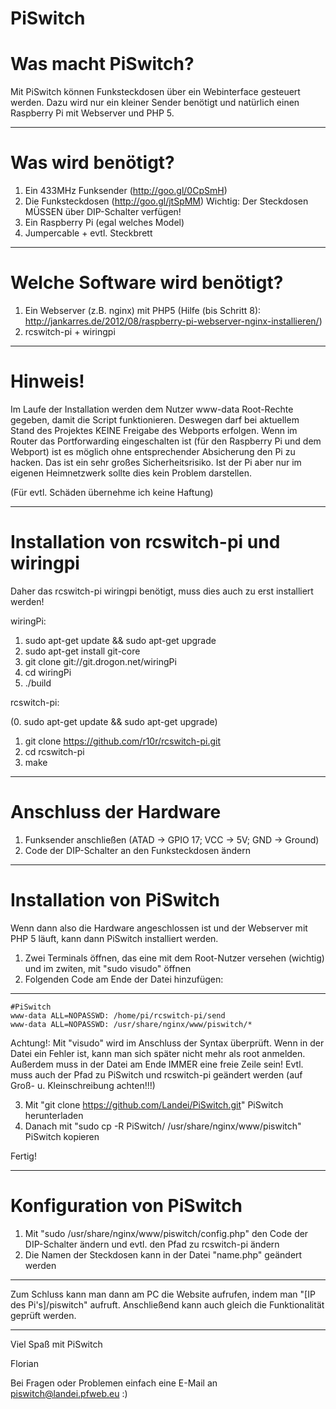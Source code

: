 # PiSwitch

# Was macht PiSwitch?
Mit PiSwitch können Funksteckdosen über ein Webinterface gesteuert werden.
Dazu wird nur ein kleiner Sender benötigt und natürlich einen Raspberry Pi mit Webserver und PHP 5.

------------
# Was wird benötigt?
1. Ein 433MHz Funksender (http://goo.gl/0CpSmH)
2. Die Funksteckdosen (http://goo.gl/jtSpMM)
Wichtig: Der Steckdosen MÜSSEN über DIP-Schalter verfügen!
3. Ein Raspberry Pi (egal welches Model)
4. Jumpercable + evtl. Steckbrett

------------
# Welche Software wird benötigt?
1. Ein Webserver (z.B. nginx) mit PHP5 
(Hilfe (bis Schritt 8): http://jankarres.de/2012/08/raspberry-pi-webserver-nginx-installieren/)
2. rcswitch-pi + wiringpi

------------
# Hinweis!
Im Laufe der Installation werden dem Nutzer www-data Root-Rechte gegeben, damit die Script funktionieren.
Deswegen darf bei aktuellem Stand des Projektes KEINE Freigabe des Webports erfolgen.
Wenn im Router das Portforwarding eingeschalten ist (für den Raspberry Pi und dem Webport) ist es möglich ohne entsprechender Absicherung den Pi zu hacken.
Das ist ein sehr großes Sicherheitsrisiko.
Ist der Pi aber nur im eigenen Heimnetzwerk sollte dies kein Problem darstellen.

(Für evtl. Schäden übernehme ich keine Haftung)

------------
# Installation von rcswitch-pi und wiringpi

Daher das rcswitch-pi wiringpi benötigt, muss dies auch zu erst installiert werden!

wiringPi:

1. sudo apt-get update && sudo apt-get upgrade
2. sudo apt-get install git-core
3. git clone git://git.drogon.net/wiringPi
4. cd wiringPi
5. ./build

rcswitch-pi:

(0. sudo apt-get update && sudo apt-get upgrade)
1. git clone https://github.com/r10r/rcswitch-pi.git
2. cd rcswitch-pi
3. make

------------
# Anschluss der Hardware

1. Funksender anschließen
(ATAD -> GPIO 17; VCC -> 5V; GND -> Ground)
2. Code der DIP-Schalter an den Funksteckdosen ändern

------------

# Installation von PiSwitch

Wenn dann also die Hardware angeschlossen ist und der Webserver mit PHP 5 läuft, kann dann PiSwitch installiert werden.

1. Zwei Terminals öffnen, das eine mit dem Root-Nutzer versehen (wichtig) und im zwiten, mit "sudo visudo" öffnen
2. Folgenden Code am Ende der Datei hinzufügen:

-----

    #PiSwitch
    www-data ALL=NOPASSWD: /home/pi/rcswitch-pi/send
    www-data ALL=NOPASSWD: /usr/share/nginx/www/piswitch/*
    

Achtung!: Mit "visudo" wird im Anschluss der Syntax überprüft. Wenn in der Datei ein Fehler ist, kann man sich später nicht mehr als root anmelden. Außerdem muss in der Datei am Ende IMMER eine freie Zeile sein! Evtl. muss auch der Pfad zu PiSwitch und rcswitch-pi geändert werden (auf Groß- u. Kleinschreibung achten!!!)

3. Mit "git clone https://github.com/Landei/PiSwitch.git" PiSwitch herunterladen
4. Danach mit "sudo cp -R PiSwitch/ /usr/share/nginx/www/piswitch" PiSwitch kopieren

Fertig!

------------
# Konfiguration von PiSwitch

1. Mit "sudo /usr/share/nginx/www/piswitch/config.php" den Code der DIP-Schalter ändern und evtl. den Pfad zu rcswitch-pi ändern
2. Die Namen der Steckdosen kann in der Datei "name.php" geändert werden

------------
Zum Schluss kann man dann am PC die Website aufrufen, indem man "[IP des Pi's]/piswitch" aufruft.
Anschließend kann auch gleich die Funktionalität geprüft werden.

------------

Viel Spaß mit PiSwitch

Florian

Bei Fragen oder Problemen einfach eine E-Mail an piswitch@landei.pfweb.eu :)
